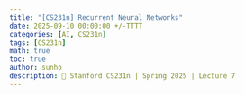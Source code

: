 ```yaml
---
title: "[CS231n] Recurrent Neural Networks"
date: 2025-09-10 00:00:00 +/-TTTT
categories: [AI, CS231n]
tags: [CS231n]
math: true
toc: true
author: sunho
description: 📖 Stanford CS231n | Spring 2025 | Lecture 7
---
```



